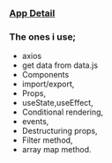 ### [App Detail](https://react-random-userapp.netlify.app/) 

### The ones i use;
  - axios
  - get data from data.js
  - Components
  - import/export,
  - Props,
  - useState,useEffect,
  - Conditional rendering,
  - events,
  - Destructuring props,
  - Filter method,
  - array map method.

